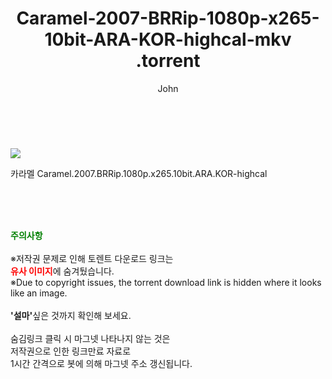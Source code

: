 ﻿---
layout: post
title:  "                    Caramel-2007-BRRip-1080p-x265-10bit-ARA-KOR-highcal-mkv                .torrent"
author: John
categories: [ 영화 ]
tags: [  ]
image: https://torrentrj59.com/uploadfile/full/a607275d947003fdde102b3598a5dc85b3531ebe.jpg 
description: "                    Caramel-2007-BRRip-1080p-x265-10bit-ARA-KOR-highcal-mkv                 torrent 정보 공유"
toc: true
toc_sticky: true
---

<br>
<p><img src="https://torrentrj59.com/uploadfile/full/a607275d947003fdde102b3598a5dc85b3531ebe.jpg"/></p>
 카라멜 Caramel.2007.BRRip.1080p.x265.10bit.ARA.KOR-highcal    
    
<br><br><br>
<p data-ke-size="size16"><b><span style="color: green;">주의사항</span></b><br /><br />※저작권 문제로 인해 토렌트 다운로드 링크는<br /><b><span style="color: red;">유사 이미지</span></b>에 숨겨뒀습니다.<br />※Due to copyright issues, the torrent download link is hidden where it looks like an image.<br /><br /><b>'설마'</b>싶은 것까지 확인해 보세요.<br /><br />숨김링크 클릭 시 마그넷 나타나지 않는 것은<br />저작권으로 인한 링크만료 자료로<br />1시간 간격으로 봇에 의해 마그넷 주소 갱신됩니다.</p>
